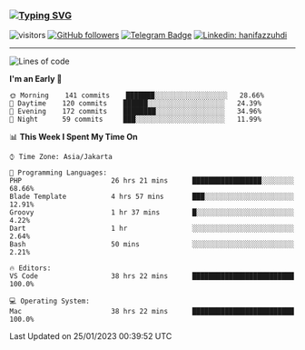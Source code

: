### [![Typing SVG](https://readme-typing-svg.herokuapp.com?font=lato&size=22&lines=Hi+There+👋)](https://git.io/typing-svg) 

![visitors](https://visitor-badge.glitch.me/badge?page_id=hanifazzuhdi.hanifazzuhdi)
[![GitHub followers](https://img.shields.io/github/followers/hanifazzuhdi?label=Follow&style=social)](https://github.com/hanifazzuhdi/?tab=follow) 
[![Telegram Badge](https://img.shields.io/badge/-hanif0198-blue?style=social&logo=telegram&link=https://www.t.me/hanif0198/)](https://www.t.me/hanif0198/) 
[![Linkedin: hanifazzuhdi](https://img.shields.io/badge/-hanifazzuhdi-blue?style=flat-square&logo=Linkedin&logoColor=white&link=https://www.linkedin.com/in/hanif-az-zuhdi-69688019b/)](https://www.linkedin.com/in/hanif-az-zuhdi-69688019b/) 

<hr/>

<!--START_SECTION:waka-->
![Lines of code](https://img.shields.io/badge/From%20Hello%20World%20I%27ve%20Written-6%20Million%20lines%20of%20code-blue)

**I'm an Early 🐤** 

```text
🌞 Morning    141 commits    ███████░░░░░░░░░░░░░░░░░░   28.66% 
🌆 Daytime    120 commits    ██████░░░░░░░░░░░░░░░░░░░   24.39% 
🌃 Evening    172 commits    ████████░░░░░░░░░░░░░░░░░   34.96% 
🌙 Night      59 commits     ███░░░░░░░░░░░░░░░░░░░░░░   11.99%

```


📊 **This Week I Spent My Time On** 

```text
⌚︎ Time Zone: Asia/Jakarta

💬 Programming Languages: 
PHP                      26 hrs 21 mins      █████████████████░░░░░░░░   68.66% 
Blade Template           4 hrs 57 mins       ███░░░░░░░░░░░░░░░░░░░░░░   12.91% 
Groovy                   1 hr 37 mins        █░░░░░░░░░░░░░░░░░░░░░░░░   4.22% 
Dart                     1 hr                ░░░░░░░░░░░░░░░░░░░░░░░░░   2.64% 
Bash                     50 mins             ░░░░░░░░░░░░░░░░░░░░░░░░░   2.21%

🔥 Editors: 
VS Code                  38 hrs 22 mins      █████████████████████████   100.0%

💻 Operating System: 
Mac                      38 hrs 22 mins      █████████████████████████   100.0%

```


 Last Updated on 25/01/2023 00:39:52 UTC
<!--END_SECTION:waka-->
